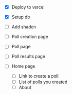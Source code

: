 - [x] Deploy to vercel
- [x] Setup db
- [ ] Add shadcn
- [ ] Poll creation page
- [ ] Poll page
- [ ] Poll results page

- [ ] Home page
  - [ ] Link to create a poll
  - [ ] List of polls you created
  - [ ] About

